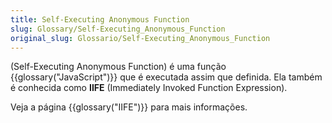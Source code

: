 ```yaml
---
title: Self-Executing Anonymous Function
slug: Glossary/Self-Executing_Anonymous_Function
original_slug: Glossario/Self-Executing_Anonymous_Function
---
```

(Self-Executing Anonymous Function) é uma função {{glossary("JavaScript")}} que é executada assim que definida. Ela também é conhecida como **IIFE** (Immediately Invoked Function Expression).

Veja a página {{glossary("IIFE")}} para mais informações.
